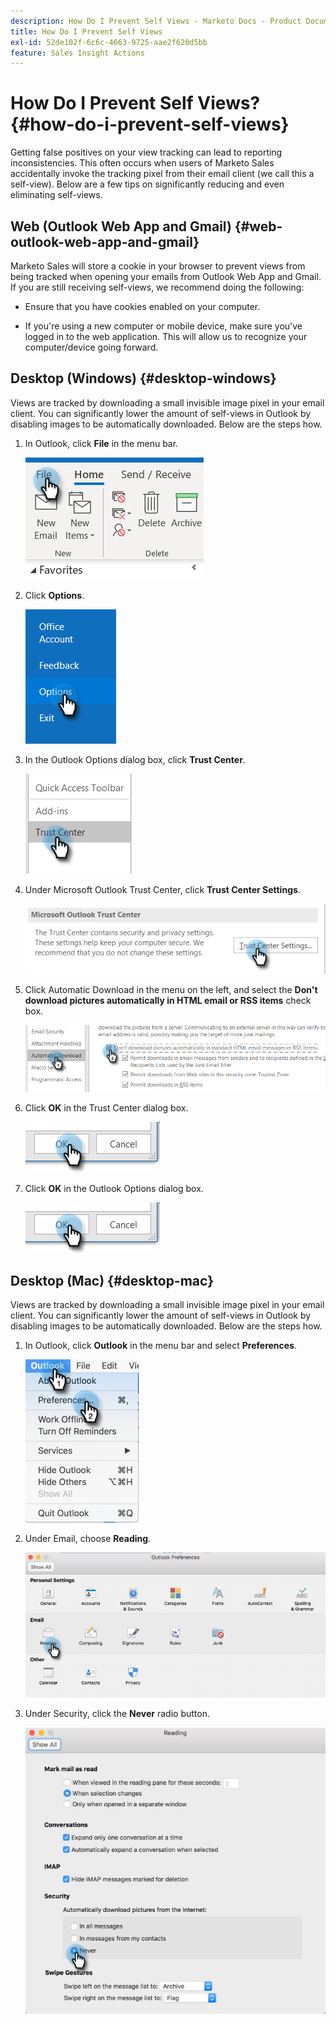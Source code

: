 ```yaml
---
description: How Do I Prevent Self Views - Marketo Docs - Product Documentation
title: How Do I Prevent Self Views
exl-id: 52de102f-6c6c-4663-9725-aae2f620d5bb
feature: Sales Insight Actions
---
```

# How Do I Prevent Self Views? {#how-do-i-prevent-self-views}

Getting false positives on your view tracking can lead to reporting inconsistencies. This often occurs when users of Marketo Sales accidentally invoke the tracking pixel from their email client (we call this a self-view). Below are a few tips on significantly reducing and even eliminating self-views.

## Web (Outlook Web App and Gmail) {#web-outlook-web-app-and-gmail}

Marketo Sales will store a cookie in your browser to prevent views from being tracked when opening your emails from Outlook Web App and Gmail. If you are still receiving self-views, we recommend doing the following:

* Ensure that you have cookies enabled on your computer.

* If you're using a new computer or mobile device, make sure you've logged in to the web application. This will allow us to recognize your computer/device going forward.

## Desktop (Windows) {#desktop-windows}

Views are tracked by downloading a small invisible image pixel in your email client. You can significantly lower the amount of self-views in Outlook by disabling images to be automatically downloaded. Below are the steps how.

1. In Outlook, click **File** in the menu bar.

   ![](assets/how-do-i-prevent-self-views-1.png)

1. Click **Options**.

   ![](assets/how-do-i-prevent-self-views-2.png)

1. In the Outlook Options dialog box, click **Trust Center**.

   ![](assets/how-do-i-prevent-self-views-3.png)

1. Under Microsoft Outlook Trust Center, click **Trust Center Settings**.

   ![](assets/how-do-i-prevent-self-views-4.png)

1. Click Automatic Download in the menu on the left, and select the **Don't download pictures automatically in HTML email or RSS items** check box.

   ![](assets/how-do-i-prevent-self-views-5.png)

1. Click **OK** in the Trust Center dialog box.

   ![](assets/how-do-i-prevent-self-views-6.png)

1. Click **OK** in the Outlook Options dialog box.

   ![](assets/how-do-i-prevent-self-views-7.png)

## Desktop (Mac) {#desktop-mac}

Views are tracked by downloading a small invisible image pixel in your email client. You can significantly lower the amount of self-views in Outlook by disabling images to be automatically downloaded. Below are the steps how.

1. In Outlook, click **Outlook** in the menu bar and select **Preferences**.

   ![](assets/how-do-i-prevent-self-views-8.png)

1. Under Email, choose **Reading**.

   ![](assets/how-do-i-prevent-self-views-9.png)

1. Under Security, click the **Never** radio button.

   ![](assets/how-do-i-prevent-self-views-10.png)
